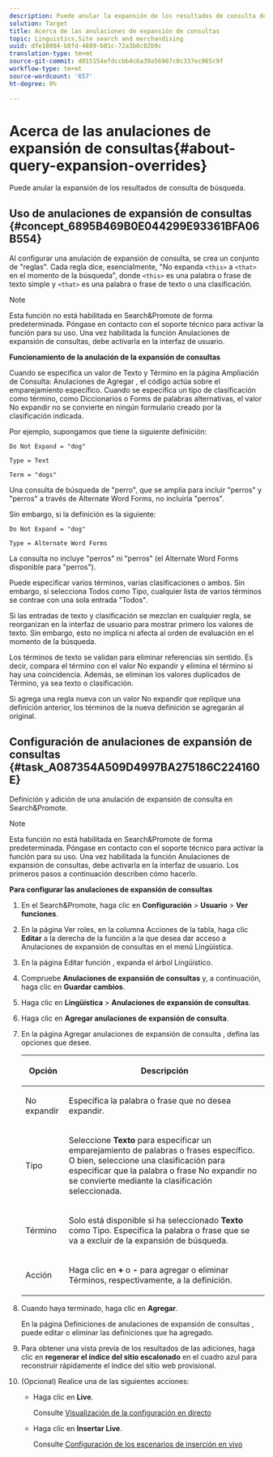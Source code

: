 ```yaml
---
description: Puede anular la expansión de los resultados de consulta de búsqueda.
solution: Target
title: Acerca de las anulaciones de expansión de consultas
topic: Linguistics,Site search and merchandising
uuid: dfe18004-b8fd-4889-b01c-72a3b0c82b9c
translation-type: tm+mt
source-git-commit: d015154efdccbb4c6a39a56907c0c337ec065c9f
workflow-type: tm+mt
source-wordcount: '657'
ht-degree: 0%

---
```



# Acerca de las anulaciones de expansión de consultas{#about-query-expansion-overrides}

Puede anular la expansión de los resultados de consulta de búsqueda.

## Uso de anulaciones de expansión de consultas {#concept_6895B469B0E044299E93361BFA06B554}

Al configurar una anulación de expansión de consulta, se crea un conjunto de &quot;reglas&quot;. Cada regla dice, esencialmente, &quot;No expanda `<this>` a `<that>` en el momento de la búsqueda&quot;, donde `<this>` es una palabra o frase de texto simple y `<that>` es una palabra o frase de texto o una clasificación.

>[!NOTE]
>
>Esta función no está habilitada en Search&amp;Promote de forma predeterminada. Póngase en contacto con el soporte técnico para activar la función para su uso. Una vez habilitada la función Anulaciones de expansión de consultas, debe activarla en la interfaz de usuario.

**Funcionamiento de la anulación de la expansión de consultas**

Cuando se especifica un valor de Texto y Término en la página Ampliación de Consulta: Anulaciones de Agregar , el código actúa sobre el emparejamiento específico. Cuando se especifica un tipo de clasificación como término, como Diccionarios o Forms de palabras alternativas, el valor No expandir no se convierte en ningún formulario creado por la clasificación indicada.

Por ejemplo, supongamos que tiene la siguiente definición:

`Do Not Expand = "dog"`

`Type = Text`

`Term = "dogs"`

Una consulta de búsqueda de &quot;perro&quot;, que se amplía para incluir &quot;perros&quot; y &quot;perros&quot; a través de Alternate Word Forms, no incluiría &quot;perros&quot;.

Sin embargo, si la definición es la siguiente:

`Do Not Expand = "dog"`

`Type = Alternate Word Forms`

La consulta no incluye &quot;perros&quot; ni &quot;perros&quot; (el Alternate Word Forms disponible para &quot;perros&quot;).

Puede especificar varios términos, varias clasificaciones o ambos. Sin embargo, si selecciona Todos como Tipo, cualquier lista de varios términos se contrae con una sola entrada &quot;Todos&quot;.

Si las entradas de texto y clasificación se mezclan en cualquier regla, se reorganizan en la interfaz de usuario para mostrar primero los valores de texto. Sin embargo, esto no implica ni afecta al orden de evaluación en el momento de la búsqueda.

Los términos de texto se validan para eliminar referencias sin sentido. Es decir, compara el término con el valor No expandir y elimina el término si hay una coincidencia. Además, se eliminan los valores duplicados de Término, ya sea texto o clasificación.

Si agrega una regla nueva con un valor No expandir que replique una definición anterior, los términos de la nueva definición se agregarán al original.

## Configuración de anulaciones de expansión de consultas {#task_A087354A509D4997BA275186C224160E}

Definición y adición de una anulación de expansión de consulta en Search&amp;Promote.

<!-- 

t_configuring_query_expansion_overrides.xml

 -->

>[!NOTE]
Esta función no está habilitada en Search&amp;Promote de forma predeterminada. Póngase en contacto con el soporte técnico para activar la función para su uso. Una vez habilitada la función Anulaciones de expansión de consultas, debe activarla en la interfaz de usuario. Los primeros pasos a continuación describen cómo hacerlo.

**Para configurar las anulaciones de expansión de consultas**

1. En el Search&amp;Promote, haga clic en **Configuración** > **Usuario** > **Ver funciones**.
1. En la página Ver roles, en la columna Acciones de la tabla, haga clic **Editar** a la derecha de la función a la que desea dar acceso a Anulaciones de expansión de consultas en el menú Lingüística.
1. En la página Editar función , expanda el árbol Lingüístico.
1. Compruebe **Anulaciones de expansión de consultas** y, a continuación, haga clic en **Guardar cambios**.
1. Haga clic en **Lingüística** > **Anulaciones de expansión de consultas**.
1. Haga clic en **Agregar anulaciones de expansión de consulta**.
1. En la página Agregar anulaciones de expansión de consulta , defina las opciones que desee.

   <!-- 
   
   r_query_expansion_override_definitions.xml
   
   -->

   <table> 
    <thead> 
      <tr> 
      <th colname="col1" class="entry"> <p>Opción </p> </th> 
      <th colname="col2" class="entry"> <p>Descripción </p> </th> 
      </tr> 
    </thead>
    <tbody> 
      <tr> 
      <td colname="col1"> <p>No expandir </p> </td> 
      <td colname="col2"> <p>Especifica la palabra o frase que no desea expandir. </p> </td> 
      </tr> 
      <tr> 
      <td colname="col1"> <p>Tipo  </p> </td> 
      <td colname="col2"> <p>Seleccione <b>Texto</b> para especificar un emparejamiento de palabras o frases específico. O bien, seleccione una clasificación para especificar que la palabra o frase No expandir no se convierte mediante la clasificación seleccionada. </p> </td> 
      </tr> 
      <tr> 
      <td colname="col1"> <p>Término </p> </td> 
      <td colname="col2"> <p>Solo está disponible si ha seleccionado <b>Texto</b> como Tipo. Especifica la palabra o frase que se va a excluir de la expansión de búsqueda. </p> </td> 
      </tr> 
      <tr> 
      <td colname="col1"> <p>Acción </p> </td> 
      <td colname="col2"> <p> Haga clic en <b>+</b> o <b>-</b> para agregar o eliminar Términos, respectivamente, a la definición. </p> </td> 
      </tr> 
    </tbody> 
    </table>

1. Cuando haya terminado, haga clic en **Agregar**.

   En la página Definiciones de anulaciones de expansión de consultas , puede editar o eliminar las definiciones que ha agregado.
1. Para obtener una vista previa de los resultados de las adiciones, haga clic en **regenerar el índice del sitio escalonado** en el cuadro azul para reconstruir rápidamente el índice del sitio web provisional.
1. (Opcional) Realice una de las siguientes acciones:

   * Haga clic en **Live**.

      Consulte [Visualización de la configuración en directo](../c-about-staging.md#task_401A0EBDB5DB4D4CA933CBA7BECDC10F)

   * Haga clic en **Insertar Live**.

      Consulte [Configuración de los escenarios de inserción en vivo](../c-about-staging.md#task_44306783B4C0408AAA58B471DAF2D9A4)

